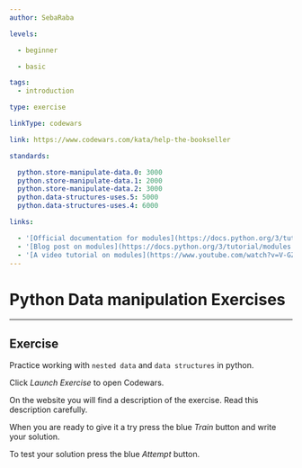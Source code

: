 ```yaml
---
author: SebaRaba

levels:

  - beginner

  - basic

tags:
  - introduction

type: exercise

linkType: codewars

link: https://www.codewars.com/kata/help-the-bookseller

standards:

  python.store-manipulate-data.0: 3000
  python.store-manipulate-data.1: 2000
  python.store-manipulate-data.2: 3000
  python.data-structures-uses.5: 5000
  python.data-structures-uses.4: 6000

links:

  - '[Official documentation for modules](https://docs.python.org/3/tutorial/modules.html){website}'
  - '[Blog post on modules](https://docs.python.org/3/tutorial/modules.html){website}'
  - '[A video tutorial on modules](https://www.youtube.com/watch?v=V-GZxNLOMXs){video}'
---
```


# Python Data manipulation Exercises

---
## Exercise

Practice working with `nested data` and `data structures` in python.

Click *Launch Exercise* to open Codewars.

On the website you will find a description of the exercise. Read this description carefully. 

When you are ready to give it a try press the blue *Train* button and write your solution. 

To test your solution press the blue *Attempt* button.